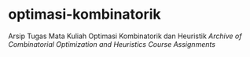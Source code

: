# optimasi-kombinatorik
Arsip Tugas Mata Kuliah Optimasi Kombinatorik dan Heuristik
*Archive of Combinatorial Optimization and Heuristics Course Assignments*